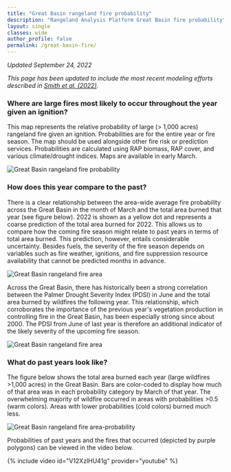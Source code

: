 ```yaml
---
title: "Great Basin rangeland fire probability"
description: "Rangeland Analysis Platform Great Basin fire probability"
layout: single
classes: wide
author_profile: false
permalink: /great-basin-fire/
---
```


*Updated September 24, 2022*

*This page has been updated to include the most recent modeling efforts described in [Smith et al. (2022)](https://doi.org/10.1016/j.rama.2022.07.005).*

<h3>Where are large fires most likely to occur throughout the year given an
ignition?</h3>

This map represents the relative probability of large (> 1,000 acres) rangeland
fire given an ignition. Probabilities are for the entire year or fire season.
The map should be used alongside other fire risk or prediction services.
Probabilities are calculated using RAP biomass, RAP cover, and various
climate/drought indices. Maps are available in early March.

![Great Basin rangeland fire
probability](/assets/images/great-basin-fire/probability_2022_doy_065.png)

<!-- Load Leaflet from CDN -->
<!-- <link rel="stylesheet" href="https://unpkg.com/leaflet@1.7.1/dist/leaflet.css"
  integrity="sha512-xodZBNTC5n17Xt2atTPuE1HxjVMSvLVW9ocqUKLsCC5CXdbqCmblAshOMAS6/keqq/sMZMZ19scR4PsZChSR7A=="
  crossorigin=""/>
<script src="https://unpkg.com/leaflet@1.7.1/dist/leaflet.js"
  integrity="sha512-XQoYMqMTK8LvdxXYG3nZ448hOEQiglfqkJs1NOQV44cWnUrBc8PkAOcXy20w0vlaXaVUearIOBhiXZ5V3ynxwA=="
  crossorigin=""></script> -->

<!-- Load Esri Leaflet from CDN -->
<!-- <script src="https://unpkg.com/esri-leaflet@3.0.2/dist/esri-leaflet.js"
  integrity="sha512-myckXhaJsP7Q7MZva03Tfme/MSF5a6HC2xryjAM4FxPLHGqlh5VALCbywHnzs2uPoF/4G/QVXyYDDSkp5nPfig=="
  crossorigin=""></script>

<link href="https://cdn.jsdelivr.net/npm/leaflet.control.opacity@1.5.0/dist/L.Control.Opacity.css" rel="stylesheet" />
<script src="https://cdn.jsdelivr.net/npm/leaflet.control.opacity@1.5.0/dist/L.Control.Opacity.min.js"></script>

<style>
  #map { height: 600px; }
</style>

<h3>2021 wildland fire perimeters</h3>

WFIGS 2021 Wildland Fire Perimeters to Date - provided by 
[NIFC](https://data-nifc.opendata.arcgis.com/datasets/nifc::wfigs-2021-wildland-fire-perimeters-to-date/about)

<div id="map"></div>

<script>
  var map = L.map('map').setView([40.5, -117.0], 6);

  L.esri.basemapLayer('Topographic').addTo(map);

  var probability = L.tileLayer('https://storage.googleapis.com/great-basin-forecast/2021/{z}/{x}/{y}.png',
    {maxNativeZoom: 13}).addTo(map);
  
  var fires = L.esri.featureLayer({
    url: 'https://services3.arcgis.com/T4QMspbfLg3qTGWY/arcgis/rest/services/CY_WildlandFire_Perimeters_ToDate/FeatureServer/0',
    where: "poly_FeatureCategory = 'Wildfire Daily Fire Perimeter'"
  }).setStyle({
    color: 'purple'
  }).addTo(map);
  
  var overlayMaps = {
    "Rangeland fire probability": probability
  };
  
  var overlayFires = {
    "2021 wildand fire perimeters": fires
  }
  
  L.control.layers(overlayMaps, overlayFires, {
    collapsed: true,
    }).addTo(map);
  
  L.control.opacity(overlayMaps, {
    label: '',
    collapsed: false,
  }).addTo(map);
  
  fires.bindPopup(function (layer) {
    
    Date.prototype.formatMMDDYYYY = function(){
      return (this.getMonth() + 1) + 
      "/" +  this.getDate() +
      "/" +  this.getFullYear();
    }
    
    return L.Util.template('<p><strong>{poly_IncidentName}</strong><br>' + 
      parseInt(layer.feature.properties.poly_Acres_AutoCalc) + ' acres <br>' +
      new Date(parseInt(layer.feature.properties.irwin_FireDiscoveryDateTime)).formatMMDDYYYY(), 
      layer.feature.properties);
  });

</script> -->


<h3>How does this year compare to the past?</h3>

There is a clear relationship between the area-wide average fire probability
across the Great Basin in the month of March and the total area burned that year
(see figure below). 2022 is shown as a yellow dot and represents a coarse
prediction of the total area burned for 2022. This allows us to compare how the
coming fire season might relate to past years in terms of total area burned.
This prediction, however, entails considerable uncertainty. Besides fuels, the
severity of the fire season depends on variables such as fire weather,
ignitions, and fire suppression resource availability that cannot be predicted
months in advance.

![Great Basin rangeland fire
area](/assets/images/great-basin-fire/area_2022_065.png)

Across the Great Basin, there has historically been a strong correlation between
the Palmer Drought Severity Index (PDSI) in June and the total area burned by
wildfires the following year. This relationship, which corroborates the
importance of the previous year's vegetation production in controlling fire in
the Great Basin, has been especially strong since about 2000. The PDSI from June
of last year is therefore an additional indicator of the likely severity of the
upcoming fire season.

![Great Basin rangeland fire
area](/assets/images/great-basin-fire/pdsi_2021.png)

<h3>What do past years look like?</h3>

The figure below shows the total area burned each year (large wildfires >1,000
acres) in the Great Basin. Bars are color-coded to display how much of that area
was in each probability category by March of that year. The overwhelming
majority of wildfire occurred in areas with probabilities >0.5 (warm colors).
Areas with lower probabilities (cold colors) burned much less.


![Great Basin rangeland fire
area-probability](/assets/images/great-basin-fire/burn_area_barplot.png)

Probabilities of past years and the fires that occurred (depicted by purple polygons) can be viewed in the video below.

{% include video id="V12XzlHU41g" provider="youtube" %}

